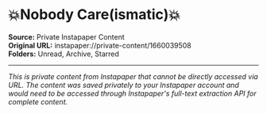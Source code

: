 # 💥Nobody Care(ismatic)💥

**Source:** Private Instapaper Content  
**Original URL:** instapaper://private-content/1660039508  
**Folders:** Unread, Archive, Starred  

---

*This is private content from Instapaper that cannot be directly accessed via URL. The content was saved privately to your Instapaper account and would need to be accessed through Instapaper's full-text extraction API for complete content.*